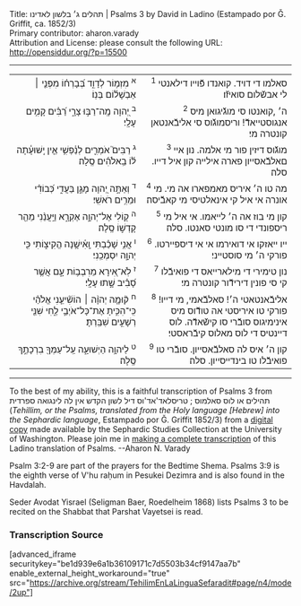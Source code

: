 <html>
<head></head>
<body>
Title: תהלים ג׳ בלשון לאדינו | Psalms 3 by David in Ladino (Estampado por Ǧ. Griffit, ca. 1852/3)<br />
Primary contributor: aharon.varady<br />
Attribution and License: please consult the following URL: <a href="http://opensiddur.org/?p=15500">http://opensiddur.org/?p=15500</a>
<p />
<hr />

<table style="margin-left: auto;margin-right: auto;"><tbody>
<tr><td style="vertical-align:top;">
<div class="liturgy" style="text-align: right;"><span lang="he">
<sup>א</sup>&nbsp;מִזְמ֥וֹר לְדָוִ֑ד 
בְּ֝בָרְח֗וֹ מִפְּנֵ֤י ׀ אַבְשָׁל֬וֹם בְּנֽוֹ׃
</span></div></td>

<td style="vertical-align:top;" width="53%">
<div class="ladino" style="text-align: right;"><span lang="he">
<sup>1</sup>&nbsp;‫סאלמו די דויד.
קואנדו פﬞוייו דילאנטי לי אבשﬞלום סואיזﬞו׃
</span></div></td></tr>


<tr><td style="vertical-align:top;" width="46%">
<div class="liturgy" style="text-align: right;"><span lang="he">
<sup>ב</sup>&nbsp;יְ֭הוָה מָֽה־רַבּ֣וּ צָרָ֑י 
רַ֝בִּ֗ים קָמִ֥ים עָלָֽי׃
</span></div></td>

<td style="vertical-align:top;" width="53%">
<div class="ladino" style="text-align: right;"><span lang="he">
<sup>2</sup>&nbsp;‫‫ה׳ ,קואנטו סי מוגﬞיגואן מיס אנגוסטייאדﬞ! 
וריסמוגﬞוס סי אליבﬞאנטאן קונטרה מי׃
</span></div></td></tr>


<tr><td style="vertical-align:top;" width="46%">
<div class="liturgy" style="text-align: right;"><span lang="he">
<sup>ג</sup>&nbsp;רַבִּים֮ אֹמְרִ֪ים לְנַ֫פְשִׁ֥י 
אֵ֤ין יְֽשׁוּעָ֓תָה לּ֬וֹ בֵֽאלֹהִ֬ים סֶֽלָה׃
</span></div></td>

<td style="vertical-align:top;" width="53%">
<div class="ladino" style="text-align: right;"><span lang="he">
<sup>3</sup>&nbsp;‫מוגﬞוס דיזין פור ‫מי אלמה.
נון איי םאלבﬞאסייון פארה אילייה קון איל דייו. סלה׃
</span></div></td></tr>


<tr><td style="vertical-align:top;" width="46%">
<div class="liturgy" style="text-align: right;"><span lang="he">
<sup>ד</sup>&nbsp;וְאַתָּ֣ה יְ֭הוָה מָגֵ֣ן בַּעֲדִ֑י 
כְּ֝בוֹדִ֗י וּמֵרִ֥ים רֹאשִֽׁי׃
</span></div></td>

<td style="vertical-align:top;" width="53%">
<div class="ladino" style="text-align: right;"><span lang="he">
<sup>4</sup>&nbsp;‫מה טו ה׳ איריס מאמפארו אה מי.
מי אונרה אי איל קי אינאלטיסי מי קאבﬞיסה׃
</span></div></td></tr>


<tr><td style="vertical-align:top;" width="46%">
<div class="liturgy" style="text-align: right;"><span lang="he">
<sup>ה</sup>&nbsp;ק֭וֹלִי אֶל־יְהוָ֣ה אֶקְרָ֑א 
וַיַּֽעֲנֵ֨נִי מֵהַ֖ר קָדְשׁ֣וֹ 
סֶֽלָה׃
</span></div></td>

<td style="vertical-align:top;" width="53%">
<div class="ladino" style="text-align: right;"><span lang="he">
<sup>5</sup>&nbsp;קון מי בוז אה ה׳ לייאמו. 
אי איל מי ריספונדי די ‫סו ‫מונטי סאנטו. 
סלה׃
</span></div></td></tr>


<tr><td style="vertical-align:top;" width="46%">
<div class="liturgy" style="text-align: right;"><span lang="he">
<sup>ו</sup>&nbsp;אֲנִ֥י שָׁכַ֗בְתִּי וָֽאִ֫ישָׁ֥נָה הֱקִיצ֑וֹתִי 
כִּ֖י יְהוָ֣ה יִסְמְכֵֽנִי׃
</span></div></td>

<td style="vertical-align:top;" width="53%">
<div class="ladino" style="text-align: right;"><span lang="he">
<sup>6</sup>&nbsp;‫‫ייו ייאזקו אי דואירמו אי אי דיספיירטו. 
פורקי ה׳ מי סוסטייני׃
</span></div></td></tr>


<tr><td style="vertical-align:top;" width="46%">
<div class="liturgy" style="text-align: right;"><span lang="he">
<sup>ז</sup>&nbsp;לֹֽא־אִ֭ירָא מֵרִבְב֥וֹת עָ֑ם אֲשֶׁ֥ר סָ֝בִ֗יב שָׁ֣תוּ עָלָֽי׃
</span></div></td>

<td style="vertical-align:top;" width="53%">
<div class="ladino" style="text-align: right;"><span lang="he">
<sup>7</sup>&nbsp;נון טימירי די מילארייאס די פואיבﬞלו קי סי פונין דירידﬞור קונטרה מי׃
</span></div></td></tr>


<tr><td style="vertical-align:top;" width="46%">
<div class="liturgy" style="text-align: right;"><span lang="he">
<sup>ח</sup>&nbsp;ק֘וּמָ֤ה יְהוָ֨ה ׀ 
הוֹשִׁ֘יעֵ֤נִי אֱלֹהַ֗י 
כִּֽי־הִכִּ֣יתָ אֶת־כָּל־אֹיְבַ֣י לֶ֑חִי 
שִׁנֵּ֖י רְשָׁעִ֣ים שִׁבַּֽרְתָּ׃
</span></div></td>

<td style="vertical-align:top;" width="53%">
<div class="ladino" style="text-align: right;"><span lang="he">
<sup>8</sup>&nbsp;אליבﬞאנ‫טאטי ה׳! 
סאלבﬞאמי, מי דייו! 
פורקי טו איריסטי אה ‫טודﬞוס מיס אינימיגוס סובﬞרי סו קישﬞאדﬞה. 
לוס דיינטיס די לוס מאלוס קיבﬞראסטי׃
</span></div></td></tr>


<tr><td style="vertical-align:top;" width="46%">
<div class="liturgy" style="text-align: right;"><span lang="he">
<sup>ט</sup>&nbsp;לַיהוָ֥ה הַיְשׁוּעָ֑ה 
עַֽל־עַמְּךָ֖ בִרְכָתֶ֣ךָ 
סֶּֽלָה׃
</span></div></td>

<td style="vertical-align:top;">
<div class="ladino" style="text-align: right;"><span lang="he">
<sup>9</sup>&nbsp;‫קון ה׳ ‫איס לה סאלבﬞאסייון.
סובﬞרי טו פואיבﬞלו טו בינדייסייון.
סלה׃
</span></div>
</td></tr>
</tbody></table>

<hr />

To the best of my ability, this is a faithful transcription of Psalms 3 from תהילים או לוס סאלמוס ; טריסלאד'אד'וס דיל לשון הקדש אין לה לינגואה ספרדית (<em>Tehillim, or the Psalms, translated from the Holy language [Hebrew] into the Sephardic language</em>, Estampado por Ǧ. Griffit 1852/3) from a <a href="http://digitalcollections.lib.washington.edu/cdm/compoundobject/collection/p16786coll3/id/2453/rec/4">digital copy</a> made available by the Sephardic Studies Collection at the University of Washington. Please join me in <a href="https://he.wikisource.org/wiki/%D7%9E%D7%A4%D7%AA%D7%97:Tehilim,_o_los_Salmos,_trezladados_del_leshon_ha-%E1%B8%B3odesh_en_la_lingua_Sefaradit.pdf">making a complete transcription</a> of this Ladino translation of Psalms. --Aharon N. Varady

Psalm 3:2-9 are part of the prayers for the Bedtime Shema. Psalms 3:9 is the eighth verse of V'hu raḥum in Pesukei Dezimra and is also found in the Havdalah.

Seder Avodat Yisrael (Seligman Baer, Roedelheim 1868) lists Psalms 3 to be recited on the Shabbat that Parshat Vayetsei is read.

<h3>Transcription Source</h3>

[advanced_iframe securitykey="be1d939e6a1b36109171c7d5503b34cf9147aa7b" enable_external_height_workaround="true" src="https://archive.org/stream/TehilimEnLaLinguaSefaradit#page/n4/mode/2up"]
</body>
</html>